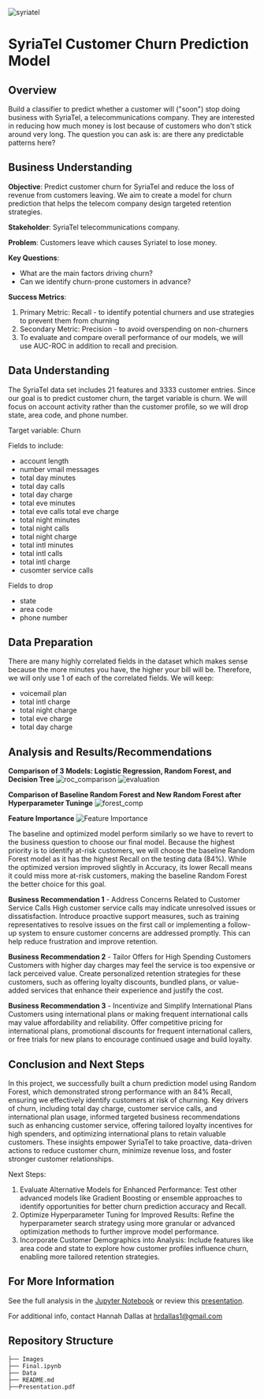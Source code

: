 ![syriatel](./Images/syriatel.jpg)
# SyriaTel Customer Churn Prediction Model

## Overview
Build a classifier to predict whether a customer will ("soon") stop doing business with SyriaTel, a telecommunications company. They are interested in reducing how much money is lost because of customers who don't stick around very long. The question you can ask is: are there any predictable patterns here?

## Business Understanding
**Objective**: Predict customer churn for SyriaTel and reduce the loss of revenue from customers leaving. We aim to create a model for churn prediction that helps the telecom company design targeted retention strategies.

**Stakeholder**: SyriaTel telecommunications company.

**Problem**: Customers leave which causes Syriatel to lose money.

**Key Questions**:
* What are the main factors driving churn?
* Can we identify churn-prone customers in advance?

**Success Metrics**:
1. Primary Metric: Recall - to identify potential churners and use strategies to prevent them from churning
2. Secondary Metric: Precision - to avoid overspending on non-churners
3. To evaluate and compare overall performance of our models, we will use AUC-ROC in addition to recall and precision.

## Data Understanding
The SyriaTel data set includes 21 features and 3333 customer entries. Since our goal is to predict customer churn, the target variable is churn. We will focus on account activity rather than the customer profile, so we will drop state, area code, and phone number.

Target variable:
Churn

Fields to include:
* account length
* number vmail messages
* total day minutes
* total day calls
* total day charge
* total eve minutes
* total eve calls total eve charge
* total night minutes
* total night calls
* total night charge
* total intl minutes
* total intl calls
* total intl charge
* cusomter service calls

Fields to drop
* state
* area code
* phone number

## Data Preparation
There are many highly correlated fields in the dataset which makes sense because the more minutes you have, the higher your bill will be. Therefore, we will only use 1 of each of the correlated fields. We will keep:
* voicemail plan
* total intl charge
* total night charge
* total eve charge
* total day charge

## Analysis and Results/Recommendations

**Comparison of 3 Models: Logistic Regression, Random Forest, and Decision Tree**
![roc_comparison](./Images/roc_comparison.png)
![evaluation](./Images/evaluation.png)

**Comparison of Baseline Random Forest and New Random Forest after Hyperparameter Tuninge**
![forest_comp](./Images/forest_comp.png)

**Feature Importance**
![Feature Importance](./Images/feature_importance.png)

The baseline and optimized model perform similarly so we have to revert to the business question to choose our final model. Because the highest priority is to identify at-risk customers, we will choose the baseline Random Forest model as it has the highest Recall on the testing data (84%). While the optimized version improved slightly in Accuracy, its lower Recall means it could miss more at-risk customers, making the baseline Random Forest the better choice for this goal.

**Business Recommendation 1** - Address Concerns Related to Customer Service Calls
High customer service calls may indicate unresolved issues or dissatisfaction. Introduce proactive support measures, such as training representatives to resolve issues on the first call or implementing a follow-up system to ensure customer concerns are addressed promptly. This can help reduce frustration and improve retention.

**Business Recommendation 2** - Tailor Offers for High Spending Customers
Customers with higher day charges may feel the service is too expensive or lack perceived value. Create personalized retention strategies for these customers, such as offering loyalty discounts, bundled plans, or value-added services that enhance their experience and justify the cost.

**Business Recommendation 3** - Incentivize and Simplify International Plans
Customers using international plans or making frequent international calls may value affordability and reliability. Offer competitive pricing for international plans, promotional discounts for frequent international callers, or free trials for new plans to encourage continued usage and build loyalty.

## Conclusion and Next Steps
In this project, we successfully built a churn prediction model using Random Forest, which demonstrated strong performance with an 84% Recall, ensuring we effectively identify customers at risk of churning. Key drivers of churn, including total day charge, customer service calls, and international plan usage, informed targeted business recommendations such as enhancing customer service, offering tailored loyalty incentives for high spenders, and optimizing international plans to retain valuable customers. These insights empower SyriaTel to take proactive, data-driven actions to reduce customer churn, minimize revenue loss, and foster stronger customer relationships.

Next Steps:
1. Evaluate Alternative Models for Enhanced Performance:
Test other advanced models like Gradient Boosting or ensemble approaches to identify opportunities for better churn prediction accuracy and Recall.
2. Optimize Hyperparameter Tuning for Improved Results:
Refine the hyperparameter search strategy using more granular or advanced optimization methods to further improve model performance.
3. Incorporate Customer Demographics into Analysis:
Include features like area code and state to explore how customer profiles influence churn, enabling more tailored retention strategies.

## For More Information

See the full analysis in the [Jupyter Notebook](./Final.ipynb) or review this [presentation](./Presentation.pdf).

For additional info, contact Hannah Dallas at [hrdallas1@gmail.com](mailto:hrdallas1@gmail.com.com)

## Repository Structure

```
├── Images
├── Final.ipynb
├── Data
├── README.md
├──Presentation.pdf
